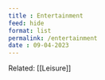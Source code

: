```yaml
---
title : Entertainment
feed: hide
format: list
permalink: /entertainment
date : 09-04-2023
---
```


Related: [[Leisure]]
